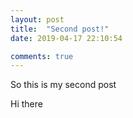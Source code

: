 ```yaml
---
layout: post
title:  "Second post!"
date: 2019-04-17 22:10:54

comments: true
---
```


So this is my second post

Hi there


